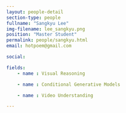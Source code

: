 ```yaml
---
layout: people-detail
section-type: people
fullname: "Sangkyu Lee"
img-filename: lee_sangkyu.png
position: "Master Student"
permalink: people/sangkyu.html
email: hotpoem@gmail.com

social:

fields:
    - name : Visual Reasoning

    - name : Conditional Generative Models

    - name : Video Understanding

---
```

